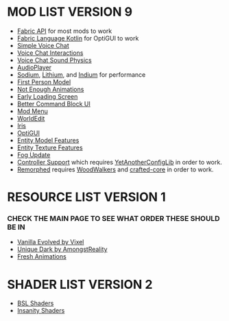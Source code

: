 # MOD LIST VERSION 9
* [Fabric API](https://cdn.modrinth.com/data/P7dR8mSH/versions/sswM8UzU/fabric-api-0.99.0%2B1.20.6.jar) for most mods to work
* [Fabric Language Kotlin](https://cdn.modrinth.com/data/Ha28R6CL/versions/afsFajDC/fabric-language-kotlin-1.11.0%2Bkotlin.2.0.0.jar) for OptiGUI to work
* [Simple Voice Chat](https://cdn.modrinth.com/data/9eGKb6K1/versions/SW95br7b/voicechat-fabric-1.20.6-2.5.15.jar)
* [Voice Chat Interactions](https://cdn.modrinth.com/data/qsSP2ZZ0/versions/VoqoSFjv/vcinteraction-fabric-1.20.6-1.0.6.jar)
* [Voice Chat Sound Physics](https://cdn.modrinth.com/data/qyVF9oeo/versions/WiNNhm4M/sound-physics-remastered-fabric-1.20.6-1.4.2.jar)
* [AudioPlayer](https://cdn.modrinth.com/data/SRlzjEBS/versions/JivX9DVU/audioplayer-fabric-1.20.6-1.10.0.jar)
* [Sodium](https://cdn.modrinth.com/data/AANobbMI/versions/IZskON6d/sodium-fabric-0.5.8%2Bmc1.20.6.jar), [Lithium](https://cdn.modrinth.com/data/gvQqBUqZ/versions/bAbb09VF/lithium-fabric-mc1.20.6-0.12.3.jar), and [Indium](https://cdn.modrinth.com/data/Orvt0mRa/versions/Aouse6P7/indium-1.0.30%2Bmc1.20.4.jar) for performance
* [First Person Model](https://cdn.modrinth.com/data/H5XMjpHi/versions/iEvbDCBT/firstperson-fabric-2.4.1-mc1.20.6.jar)
* [Not Enough Animations](https://cdn.modrinth.com/data/MPCX6s5C/versions/roq966Ei/notenoughanimations-fabric-1.7.3-mc1.20.6.jar)
* [Early Loading Screen](https://cdn.modrinth.com/data/qPqMrMUl/versions/bWlN1E2D/early-loading-screen-0.5.0.jar)
* [Better Command Block UI](https://cdn.modrinth.com/data/8iQcgjQ2/versions/qEzsuC3h/bettercommandblockui-0.5.1-1.20.5.jar)
* [Mod Menu](https://cdn.modrinth.com/data/mOgUt4GM/versions/NgnZx44E/modmenu-10.0.0-beta.1.jar)
* [WorldEdit](https://cdn.modrinth.com/data/1u6JkXh5/versions/4tGY0ePl/worldedit-mod-7.3.2.jar)
* [Iris](https://cdn.modrinth.com/data/YL57xq9U/versions/BvVRER1H/iris-1.7.0%2Bmc1.20.6.jar)
* [OptiGUI](https://cdn.modrinth.com/data/JuksLGBQ/versions/2FbON5jl/optigui-2.3.0-beta.2%2B1.20.5.jar)
* [Entity Model Features](https://cdn.modrinth.com/data/4I1XuqiY/versions/84vLaMxp/entity_model_features_fabric_1.20.5-2.0.2.jar)
* [Entity Texture Features](https://cdn.modrinth.com/data/BVzZfTc1/versions/LLAlgYfT/entity_texture_features_fabric_1.20.5-6.0.1.jar)
* [Fog Update](https://cdn.modrinth.com/data/p1WH6sHr/versions/ICTO4ABV/From-The-Fog-1.20.5-1.20.6-v1.9.3-Forge-Fabric.jar)
* [Controller Support](https://cdn.modrinth.com/data/DOUdJVEm/versions/cif1Amua/Controlify-2.0.0-beta.9%2B1.20.6.jar) which requires [YetAnotherConfigLib](https://cdn.modrinth.com/data/1eAoo2KR/versions/rsM9VY0D/YetAnotherConfigLib-3.4.2%2B1.20.5-fabric.jar) in order to work.
* [Remorphed](https://cdn.modrinth.com/data/8aeV5uJW/versions/sVh21cT6/remorphed-3.6.2-fabric.jar) requires [WoodWalkers](https://cdn.modrinth.com/data/Sr1HeD8z/versions/fBGjnzRO/walkers-4.4.3-fabric.jar) and [crafted-core](https://cdn.modrinth.com/data/Dg7PHdkJ/versions/UGwS4VS4/craftedcore-4.2.3-fabric.jar) in order to work.

# RESOURCE LIST VERSION 1
### CHECK THE MAIN PAGE TO SEE WHAT ORDER THESE SHOULD BE IN
* [Vanilla Evolved by Vixel](https://cdn.modrinth.com/data/5Wz8MWHt/versions/LPGB84Jc/VanillaEvolved_1.7.0.zip)
* [Unique Dark by AmongstReality](https://cdn.modrinth.com/data/BaY1UdGV/versions/yJdwgwhE/Unique%20Dark%201.20.6%20%28free%29.zip)
* [Fresh Animations](https://cdn.modrinth.com/data/50dA9Sha/versions/DimjJDVT/FreshAnimations_v1.9.zip)

# SHADER LIST VERSION 2
* [BSL Shaders](https://cdn.modrinth.com/data/Q1vvjJYV/versions/k7zNmcFF/BSL_v8.2.09p2.zip)
* [Insanity Shaders](https://cdn.modrinth.com/data/EQWX2WiO/versions/zitLWTPJ/Insanity-Shader-Universal-v1.600.zip)

